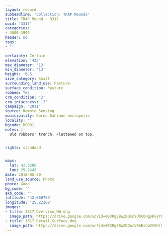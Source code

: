 ```yaml
---
layout: record
subheadline: 'Collection: TRAP Mounds'
title: TRAP Mound - 3317
uuid: '3317'
categories:
- 3000-3999
header: no
tags:
- ''

certainty: Certain
elevation: '435'
max_diameter: '13'
min_diameter: '13'
height: '0.5'
size_category: Small
surrounding_land_use: Pasture
surface_condition: Pasture
robbed: Yes
crm_condition: '2'
crm_intactness: '2'
campaign: '2011'
source: Remote Sensing
municipality: Gorno Sahrane necropolis
locality: ''
bgcode: DS001
notes: |-
  Old robbers' trench. Flattened on top.


rights: standard


maps:
  lat: 42.6285
  lon: 25.2442
date: 2018-05-29
land_use_source: Photo
photo: Good
bg_code: ''
akb_code: ''
latitude: '42.660763'
longitude: '25.22168'
images:
- title: 3317_Overview_NW.dng
  image_path: https://drive.google.com/uc?id=0B3Rg88wZDQscYUhCOHgyRGVrUm8
- title: 3317_Detail_Surface.dng
  image_path: https://drive.google.com/uc?id=0B3Rg88wZDQscV0hEaUo2S0hfSk0
---
```

